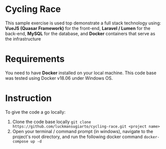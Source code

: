 # Cycling Race
This sample exercise is used top demonstrate a full stack technology using:
**VueJS (Quasar Framework)** for the front-end, **Laravel / Lumen** for the back-end, **MySQL** for the database, and **Docker** containers that serve as the infrastructure

# Requirements
You need to have **Docker** installed on your local machine. This code base was tested using Docker v18.06 under Windows OS.

# Instruction
To give the code a go locally:
1. Clone the code base locally
`git clone https://github.com/luckmansugiarto/cycling-race.git <project name>`
2. Open your terminal / command prompt (in windows), navigate to the project's root directory, and run the following docker command
`docker-compose up -d`
